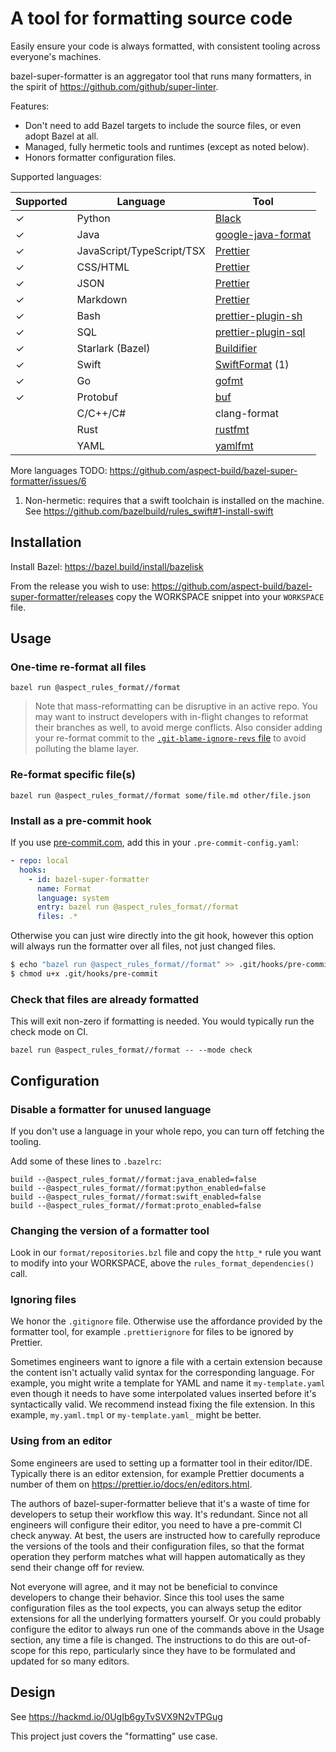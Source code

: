 # A tool for formatting source code

Easily ensure your code is always formatted, with consistent tooling across everyone's machines.

bazel-super-formatter is an aggregator tool that runs many formatters, in the spirit of <https://github.com/github/super-linter>.

Features:

- Don't need to add Bazel targets to include the source files, or even adopt Bazel at all.
- Managed, fully hermetic tools and runtimes (except as noted below).
- Honors formatter configuration files.

Supported languages:

| Supported | Language                  | Tool                                                           |
| --------- | ------------------------- | -------------------------------------------------------------- |
| ✓         | Python                    | [Black](https://pypi.org/project/black/)                       |
| ✓         | Java                      | [google-java-format]                                           |
| ✓         | JavaScript/TypeScript/TSX | [Prettier]                                                     |
| ✓         | CSS/HTML                  | [Prettier]                                                     |
| ✓         | JSON                      | [Prettier]                                                     |
| ✓         | Markdown                  | [Prettier]                                                     |
| ✓         | Bash                      | [prettier-plugin-sh](https://github.com/un-ts/prettier)        |
| ✓         | SQL                       | [prettier-plugin-sql](https://github.com/un-ts/prettier)       |
| ✓         | Starlark (Bazel)          | [Buildifier](https://github.com/keith/buildifier-prebuilt)     |
| ✓         | Swift                     | [SwiftFormat](https://github.com/nicklockwood/SwiftFormat) (1) |
| ✓         | Go                        | [gofmt](https://pkg.go.dev/cmd/gofmt)                          |
| ✓         | Protobuf                  | [buf](https://docs.buf.build/format/usage)                     |
|           | C/C++/C#                  | clang-format                                                   |
|           | Rust                      | [rustfmt](https://github.com/rust-lang/rustfmt)                |
|           | YAML                      | [yamlfmt](https://github.com/google/yamlfmt)                   |

More languages TODO: https://github.com/aspect-build/bazel-super-formatter/issues/6

[prettier]: https://prettier.io
[google-java-format]: https://github.com/google/google-java-format

1. Non-hermetic: requires that a swift toolchain is installed on the machine.
   See https://github.com/bazelbuild/rules_swift#1-install-swift

## Installation

Install Bazel: <https://bazel.build/install/bazelisk>

From the release you wish to use:
<https://github.com/aspect-build/bazel-super-formatter/releases>
copy the WORKSPACE snippet into your `WORKSPACE` file.

## Usage

### One-time re-format all files

`bazel run @aspect_rules_format//format`

> Note that mass-reformatting can be disruptive in an active repo.
> You may want to instruct developers with in-flight changes to reformat their branches as well, to avoid merge conflicts.
> Also consider adding your re-format commit to the [`.git-blame-ignore-revs` file](https://docs.github.com/en/repositories/working-with-files/using-files/viewing-a-file#ignore-commits-in-the-blame-view) to avoid polluting the blame layer.

### Re-format specific file(s)

`bazel run @aspect_rules_format//format some/file.md other/file.json`

### Install as a pre-commit hook

If you use [pre-commit.com](https://pre-commit.com/), add this in your `.pre-commit-config.yaml`:

```yaml
- repo: local
  hooks:
    - id: bazel-super-formatter
      name: Format
      language: system
      entry: bazel run @aspect_rules_format//format
      files: .*
```

Otherwise you can just wire directly into the git hook, however
this option will always run the formatter over all files, not just changed files.

```bash
$ echo "bazel run @aspect_rules_format//format" >> .git/hooks/pre-commit
$ chmod u+x .git/hooks/pre-commit
```

### Check that files are already formatted

This will exit non-zero if formatting is needed. You would typically run the check mode on CI.

`bazel run @aspect_rules_format//format -- --mode check`

## Configuration

### Disable a formatter for unused language

If you don't use a language in your whole repo, you can turn off fetching the tooling.

Add some of these lines to `.bazelrc`:

```
build --@aspect_rules_format//format:java_enabled=false
build --@aspect_rules_format//format:python_enabled=false
build --@aspect_rules_format//format:swift_enabled=false
build --@aspect_rules_format//format:proto_enabled=false
```

### Changing the version of a formatter tool

Look in our `format/repositories.bzl` file and copy the `http_*` rule you want to modify into your WORKSPACE, above the `rules_format_dependencies()` call.

### Ignoring files

We honor the `.gitignore` file. Otherwise use the affordance provided by the formatter tool, for example `.prettierignore` for files to be ignored by Prettier.

Sometimes engineers want to ignore a file with a certain extension because the content isn't actually valid syntax for the corresponding language. For example, you might write a template for YAML and name it `my-template.yaml` even though it needs to have some interpolated values inserted before it's syntactically valid. We recommend instead fixing the file extension. In this example, `my.yaml.tmpl` or `my-template.yaml_` might be better.

### Using from an editor

Some engineers are used to setting up a formatter tool in their editor/IDE. Typically there is an editor extension, for example Prettier documents a number of them on <https://prettier.io/docs/en/editors.html>.

The authors of bazel-super-formatter believe that it's a waste of time for developers to setup their workflow this way.
It's redundant. Since not all engineers will configure their editor, you need to have a pre-commit CI check anyway.
At best, the users are instructed how to carefully reproduce the versions of the tools and their configuration files, so that the format operation
they perform matches what will happen automatically as they send their change off for review.

Not everyone will agree, and it may not be beneficial to convince developers to change their behavior.
Since this tool uses the same configuration files as the tool expects, you can always setup the editor extensions for all the underlying formatters yourself.
Or you could probably configure the editor to always run one of the commands above in the Usage section, any time a file is changed.
The instructions to do this are out-of-scope for this repo, particularly since they have to be formulated and updated for so many editors.

## Design

See https://hackmd.io/0UgIb6gyTvSVX9N2vTPGug

This project just covers the "formatting" use case.
